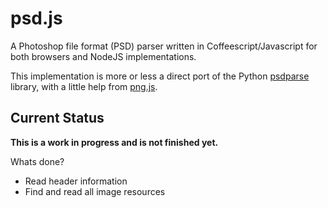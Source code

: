# psd.js

A Photoshop file format (PSD) parser written in Coffeescript/Javascript for both browsers and NodeJS implementations.

This implementation is more or less a direct port of the Python [psdparse](https://github.com/jerem/psdparse) library, with a little help from [png.js](https://github.com/devongovett/png.js).

## Current Status

**This is a work in progress and is not finished yet.**

Whats done?

* Read header information
* Find and read all image resources